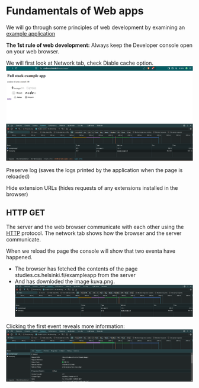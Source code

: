 # Fundamentals of Web apps

We will go through some principles of web development by examining an [example application](https://studies.cs.helsinki.fi/exampleapp/_)

<strong>The 1st rule of web development:</strong> Always keep the Developer console open on your web browser.

We will first look at Network tab, check Diable cache option.
![alt text](image.png)

Preserve log (saves the logs printed by the application when the page is reloaded)

Hide extension URLs (hides requests of any extensions installed in the browser)

## HTTP GET

The server and the web browser communicate with each other using the [HTTP](https://developer.mozilla.org/en-US/docs/Web/HTTP) protocol. The network tab shows how the browser and the server communicate.

When we reload the page the console will show that two eventa have happened.

- The browser has fetched the contents of the page studies.cs.helsinki.fi/exampleapp from the server
- And has downloded the image kuva.png.
  ![alt text](image-1.png)

Clicking the first event reveals more information:
![alt text](image-2.png)
